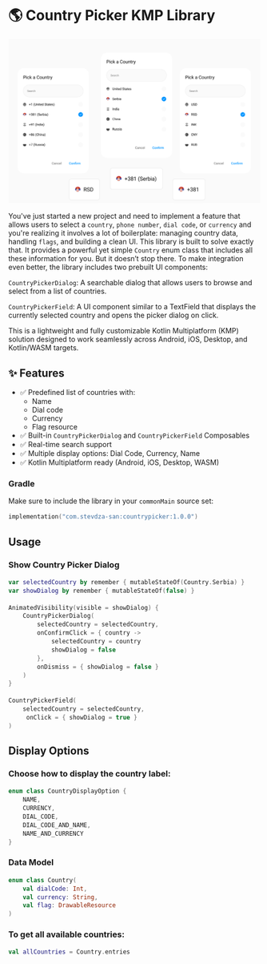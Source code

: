 <p align="center">
  <H1>🌎 Country Picker KMP Library</H1>
</p>

<p align="center">
  <img src="ASSETS/components.png" href="">
</p>

You've just started a new project and need to implement a feature that allows users to select a `country`, `phone number`, `dial code`, or `currency` and you're realizing it involves a lot of boilerplate: managing country data, handling `flags`, and building a clean UI. This library is built to solve exactly that. It provides a powerful yet simple `Country` enum class that includes all these information for you. But it doesn’t stop there. To make integration even better, the library includes two prebuilt UI components:

  `CountryPickerDialog`: A searchable dialog that allows users to browse and select from a list of countries.

  `CountryPickerField`: A UI component similar to a TextField that displays the currently selected country and opens the picker dialog on click.

This is a lightweight and fully customizable Kotlin Multiplatform (KMP) solution designed to work seamlessly across Android, iOS, Desktop, and Kotlin/WASM targets.


## ✨ Features

- ✅ Predefined list of countries with:
  - Name
  - Dial code
  - Currency
  - Flag resource
- ✅ Built-in `CountryPickerDialog` and `CountryPickerField` Composables
- ✅ Real-time search support
- ✅ Multiple display options: Dial Code, Currency, Name
- ✅ Kotlin Multiplatform ready (Android, iOS, Desktop, WASM)



### Gradle

Make sure to include the library in your `commonMain` source set:

```kotlin
implementation("com.stevdza-san:countrypicker:1.0.0")
```

## Usage
### Show Country Picker Dialog

```kotlin
var selectedCountry by remember { mutableStateOf(Country.Serbia) }
var showDialog by remember { mutableStateOf(false) }

AnimatedVisibility(visible = showDialog) {
    CountryPickerDialog(
        selectedCountry = selectedCountry,
        onConfirmClick = { country ->
            selectedCountry = country
            showDialog = false
        },
        onDismiss = { showDialog = false }
    )
}

CountryPickerField(
    selectedCountry = selectedCountry,
     onClick = { showDialog = true }
)
```

## Display Options

### Choose how to display the country label:

```kotlin
enum class CountryDisplayOption {
    NAME,
    CURRENCY,
    DIAL_CODE,
    DIAL_CODE_AND_NAME,
    NAME_AND_CURRENCY
}
```

### Data Model

```kotlin
enum class Country(
    val dialCode: Int,
    val currency: String,
    val flag: DrawableResource
)
```

### To get all available countries:

```kotlin
val allCountries = Country.entries
```
